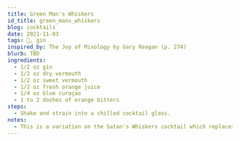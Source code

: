 ```yaml
---
title: Green Man's Whiskers
id_title: green_mans_whiskers
blog: cocktails
date: 2021-11-03
tags: 💪, gin
inspired_by: The Joy of Mixology by Gary Reagan (p. 274)
blurb: TBD
ingredients:
  - 1/2 oz gin
  - 1/2 oz dry vermouth
  - 1/2 oz sweet vermouth
  - 1/2 oz fresh orange juice
  - 1/4 oz blue curaçao
  - 1 to 2 dashes of orange bitters
steps:
  - Shake and strain into a chilled cocktail glass.
notes:
  - This is a variation on the Satan's Whiskers cocktail which replaces the Grand Marnier / orange curaçao with blue curaçao because that's what I have.
---
```

